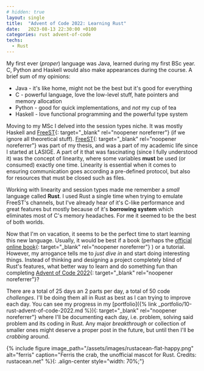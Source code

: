 ```yaml
---
# hidden: true
layout: single
title:  "Advent of Code 2022: Learning Rust"
date:   2023-08-13 22:30:00 +0100
categories: rust advent-of-code
techs: 
  - Rust
---
```


My first ever (*proper*) language was Java, learned during my first BSc year. C, Python and Haskell
  would also make appearances during the course. A brief sum of my opinions:
- Java - it's like home, might not be the best but it's good for everything
- C - powerful language, love the low-level stuff, hate pointers and memory allocation
- Python - good for quick implementations, and *not* my cup of tea
- Haskell - love functional programming and the powerful type system

Moving to my MSc I delved into the session types niche. It was mostly Haskell and 
  [FreeST][freest]{: target="_blank" rel="noopener noreferrer"} (if we ignore all theoretical
  stuff). [FreeST][freest]{: target="_blank" rel="noopener noreferrer"} was part of my thesis, and
  was a part of my academic life since I started at LASIGE. A part of it that was fascinating
  (since I fully understood it) was the concept of linearity, where some variables **must** be
  used (or consumed) exactly one time. Linearity is essential when it comes to ensuring 
  communication goes according a pre-defined protocol, but also for resources that must be closed 
  such as files.

Working with linearity and session types made me remember a *small* language called **Rust**.
  I used Rust a single time when trying to emulate FreeST's channels, but I've already hear of
  it's C-like performance and great features but mostly because of it's **borrowing system** which
  eliminates most of C's memory headaches. For me it seemed to be the best of both worlds.

Now that I'm on vacation, it seems to be the perfect time to start learning this new language.
  Usually, it would be best if a book (perhaps the 
  [official online book][rust-book]{: target="_blank" rel="noopener noreferrer"} ) or a tutorial.
  However, my arrogance tells me to *just dive in* and start doing interesting things. Instead
  of thinking and designing a project completely blind of Rust's features, what better way to
  learn and do something fun than completing 
  [Advent of Code 2022][advent-of-code]{: target="_blank" rel="noopener noreferrer"}?

There are a total of 25 days an 2 parts per day, a total of 50 code *challenges*. I'll be doing
  them all in Rust as best as I can trying to improve each day. You can see my progress 
  in my [portfolio]({% link _portfolio/10-rust-advent-of-code-2022.md %}){: target="_blank" rel="noopener noreferrer"}
  where I'll be documenting each day, i.e. problem, solving said problem and its coding in Rust.
  Any major *breakthrough* or collection of smaller ones might deserve a proper post in the future,
  but until then I'll be *crabbing* around.

{% include figure image_path="/assets/images/rustacean-flat-happy.png" alt="ferris" caption="Ferris the crab, the unofficial mascot for Rust. Credits: rustacean.net" %}{: .align-center style="width: 70%;"}

[freest]: https://freest-lang.github.io/
[rust-book]: https://doc.rust-lang.org/stable/book/title-page.html
[advent-of-code]: https://adventofcode.com/2022